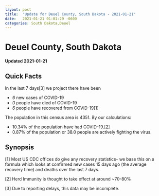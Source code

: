 ```yaml
---
layout: post
title:  "Update for Deuel County, South Dakota - 2021-01-21"
date:   2021-01-21 01:01:29 -0600
categories: South Dakota,Deuel
---
```


# Deuel County, South Dakota
#### Updated 2021-01-21

## Quick Facts

In the last 7 days[3] we project there have been
- *6* new cases of COVID-19
- *0* people have died of COVID-19
- *6* people have recovered from COVID-19[1]

The population in this census area is 4351. By our calculations:
- 10.34% of the population have had COVID-19.[2]
- 0.87% of the population or 38.0 people are actively fighting the virus.

## Synopsis




[1] Most US CDC offices do give any recovery statistics- we base this on a formula which looks at confirmed new cases
15 days ago (the average recovery time) and deaths over the last 7 days.

[2] Herd Immunity is thought to take effect at around ~70-80%

[3] Due to reporting delays, this data may be incomplete.
 
    